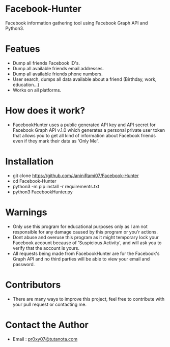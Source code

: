 # Facebook-Hunter
Facebook information gathering tool using Facebook Graph API and Python3.


# Featues
- Dump all friends Facebook ID's.
- Dump all available friends email addresses.
- Dump all available friends phone numbers.
- User search, dumps all data available about a friend (Birthday, work, education...)
- Works on all platforms.

# How does it work?
- FacebookHunter uses a public generated API key and API secret for Facebook Graph API v.1.0 which generates a personal private user token that allows you to get all kind of information about Facebook friends even if they mark their data as 'Only Me'.

# Installation
- git clone https://github.com/JaniniRami07/Facebook-Hunter
- cd Facebook-Hunter
- python3 -m pip install -r requirements.txt
- python3 FacebookHunter.py


# Warnings
- Only use this program for educational purposes only as I am not responsible for any damage caused by this program or you'r actions.
- Dont abuse and overuse this program as it might temporary lock your Facebook account because of 'Suspicious Activity', and will ask you to verify that the account is yours.
- All requests being made from FacebookHunter are for the Facebook's Graph API and no third parties will be able to view your email and password.


# Contributors
- There are many ways to improve this project, feel free to contribute with your pull request or contacting me.

# Contact the Author
- Email : pr0xy07@tutanota.com
